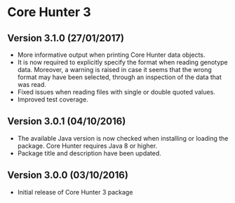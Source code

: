 Core Hunter 3
=============

Version 3.1.0 (27/01/2017)
--------------------------

 - More informative output when printing Core Hunter data objects.
 - It is now required to explicitly specify the format when reading genotype data. Moreover, a warning is raised in case it seems that the wrong format may have been selected, through an inspection of the data that was read.
 - Fixed issues when reading files with single or double quoted values.
 - Improved test coverage.

Version 3.0.1 (04/10/2016)
--------------------------

 - The available Java version is now checked when installing or loading the package. Core Hunter requires Java 8 or higher.  
 - Package title and description have been updated.

Version 3.0.0 (03/10/2016)
--------------------------

 - Initial release of Core Hunter 3 package
